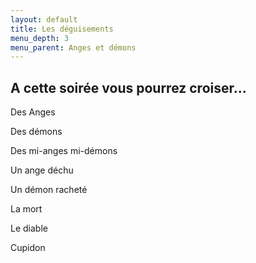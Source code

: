 ```yaml
---
layout: default
title: Les déguisements
menu_depth: 3
menu_parent: Anges et démons
---
```


## A cette soirée vous pourrez croiser...

Des Anges

Des démons

Des mi-anges mi-démons

Un ange déchu

Un démon racheté

La mort

Le diable

Cupidon